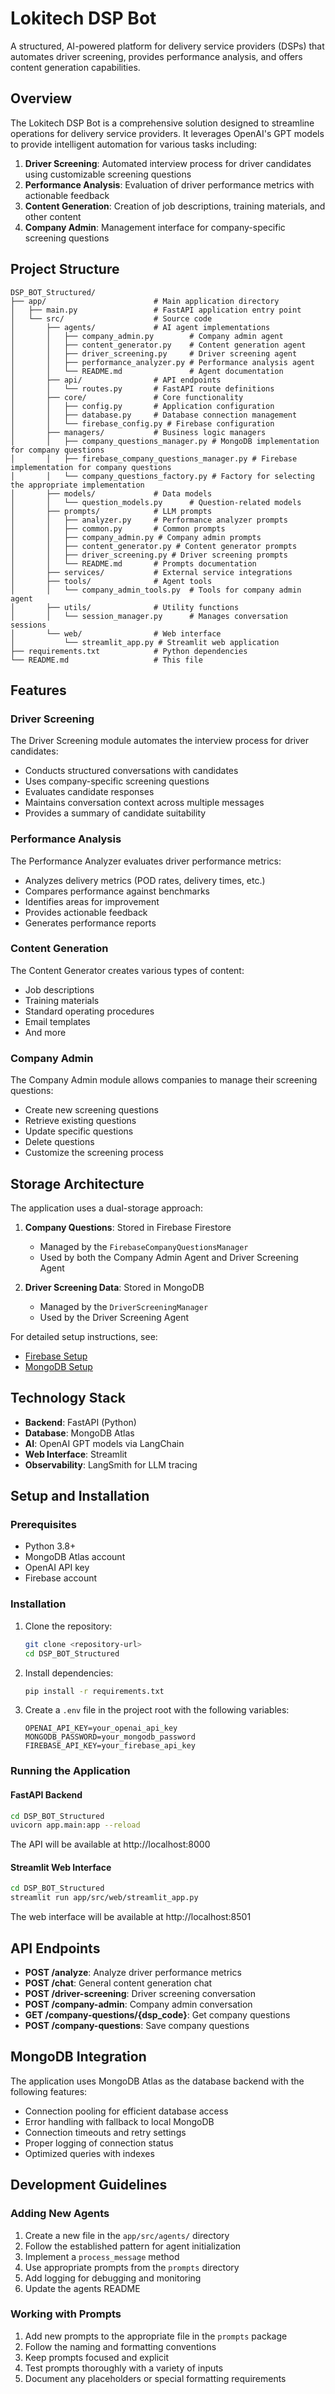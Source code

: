 # Lokitech DSP Bot

A structured, AI-powered platform for delivery service providers (DSPs) that automates driver screening, provides performance analysis, and offers content generation capabilities.

## Overview

The Lokitech DSP Bot is a comprehensive solution designed to streamline operations for delivery service providers. It leverages OpenAI's GPT models to provide intelligent automation for various tasks including:

1. **Driver Screening**: Automated interview process for driver candidates using customizable screening questions
2. **Performance Analysis**: Evaluation of driver performance metrics with actionable feedback
3. **Content Generation**: Creation of job descriptions, training materials, and other content
4. **Company Admin**: Management interface for company-specific screening questions

## Project Structure

```
DSP_BOT_Structured/
├── app/                        # Main application directory
│   ├── main.py                 # FastAPI application entry point
│   └── src/                    # Source code
│       ├── agents/             # AI agent implementations
│       │   ├── company_admin.py        # Company admin agent
│       │   ├── content_generator.py    # Content generation agent
│       │   ├── driver_screening.py     # Driver screening agent
│       │   ├── performance_analyzer.py # Performance analysis agent
│       │   └── README.md               # Agent documentation
│       ├── api/                # API endpoints
│       │   └── routes.py       # FastAPI route definitions
│       ├── core/               # Core functionality
│       │   ├── config.py       # Application configuration
│       │   ├── database.py     # Database connection management
│       │   └── firebase_config.py # Firebase configuration
│       ├── managers/           # Business logic managers
│       │   ├── company_questions_manager.py # MongoDB implementation for company questions
│       │   ├── firebase_company_questions_manager.py # Firebase implementation for company questions
│       │   └── company_questions_factory.py # Factory for selecting the appropriate implementation
│       ├── models/             # Data models
│       │   └── question_models.py      # Question-related models
│       ├── prompts/            # LLM prompts
│       │   ├── analyzer.py     # Performance analyzer prompts
│       │   ├── common.py       # Common prompts
│       │   ├── company_admin.py # Company admin prompts
│       │   ├── content_generator.py # Content generator prompts
│       │   ├── driver_screening.py # Driver screening prompts
│       │   └── README.md       # Prompts documentation
│       ├── services/           # External service integrations
│       ├── tools/              # Agent tools
│       │   └── company_admin_tools.py  # Tools for company admin agent
│       ├── utils/              # Utility functions
│       │   └── session_manager.py      # Manages conversation sessions
│       └── web/                # Web interface
│           └── streamlit_app.py # Streamlit web application
├── requirements.txt            # Python dependencies
└── README.md                   # This file
```

## Features

### Driver Screening

The Driver Screening module automates the interview process for driver candidates:

- Conducts structured conversations with candidates
- Uses company-specific screening questions
- Evaluates candidate responses
- Maintains conversation context across multiple messages
- Provides a summary of candidate suitability

### Performance Analysis

The Performance Analyzer evaluates driver performance metrics:

- Analyzes delivery metrics (POD rates, delivery times, etc.)
- Compares performance against benchmarks
- Identifies areas for improvement
- Provides actionable feedback
- Generates performance reports

### Content Generation

The Content Generator creates various types of content:

- Job descriptions
- Training materials
- Standard operating procedures
- Email templates
- And more

### Company Admin

The Company Admin module allows companies to manage their screening questions:

- Create new screening questions
- Retrieve existing questions
- Update specific questions
- Delete questions
- Customize the screening process

## Storage Architecture

The application uses a dual-storage approach:

1. **Company Questions**: Stored in Firebase Firestore
   - Managed by the `FirebaseCompanyQuestionsManager`
   - Used by both the Company Admin Agent and Driver Screening Agent

2. **Driver Screening Data**: Stored in MongoDB
   - Managed by the `DriverScreeningManager`
   - Used by the Driver Screening Agent

For detailed setup instructions, see:
- [Firebase Setup](README_FIREBASE.md)
- [MongoDB Setup](README_MONGODB.md)

## Technology Stack

- **Backend**: FastAPI (Python)
- **Database**: MongoDB Atlas
- **AI**: OpenAI GPT models via LangChain
- **Web Interface**: Streamlit
- **Observability**: LangSmith for LLM tracing

## Setup and Installation

### Prerequisites

- Python 3.8+
- MongoDB Atlas account
- OpenAI API key
- Firebase account

### Installation

1. Clone the repository:
   ```bash
   git clone <repository-url>
   cd DSP_BOT_Structured
   ```

2. Install dependencies:
   ```bash
   pip install -r requirements.txt
   ```

3. Create a `.env` file in the project root with the following variables:
   ```
   OPENAI_API_KEY=your_openai_api_key
   MONGODB_PASSWORD=your_mongodb_password
   FIREBASE_API_KEY=your_firebase_api_key
   ```

### Running the Application

#### FastAPI Backend

```bash
cd DSP_BOT_Structured
uvicorn app.main:app --reload
```

The API will be available at http://localhost:8000

#### Streamlit Web Interface

```bash
cd DSP_BOT_Structured
streamlit run app/src/web/streamlit_app.py
```

The web interface will be available at http://localhost:8501

## API Endpoints

- **POST /analyze**: Analyze driver performance metrics
- **POST /chat**: General content generation chat
- **POST /driver-screening**: Driver screening conversation
- **POST /company-admin**: Company admin conversation
- **GET /company-questions/{dsp_code}**: Get company questions
- **POST /company-questions**: Save company questions

## MongoDB Integration

The application uses MongoDB Atlas as the database backend with the following features:

- Connection pooling for efficient database access
- Error handling with fallback to local MongoDB
- Connection timeouts and retry settings
- Proper logging of connection status
- Optimized queries with indexes

## Development Guidelines

### Adding New Agents

1. Create a new file in the `app/src/agents/` directory
2. Follow the established pattern for agent initialization
3. Implement a `process_message` method
4. Use appropriate prompts from the `prompts` directory
5. Add logging for debugging and monitoring
6. Update the agents README

### Working with Prompts

1. Add new prompts to the appropriate file in the `prompts` package
2. Follow the naming and formatting conventions
3. Keep prompts focused and explicit
4. Test prompts thoroughly with a variety of inputs
5. Document any placeholders or special formatting requirements
